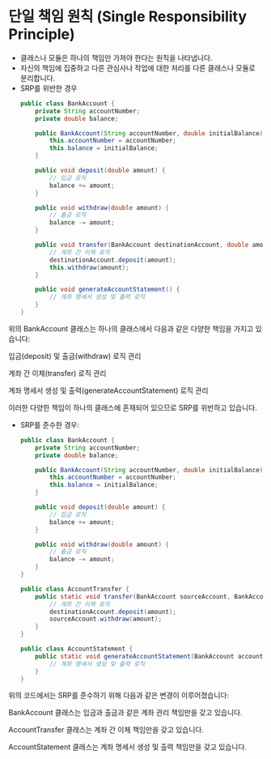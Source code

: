 # 단일 책임 원칙 (Single Responsibility Principle)
- 클래스나 모듈은 하나의 책임만 가져야 한다는 원칙을 나타냅니다.
- 자신의 책임에 집중하고 다른 관심사나 작업에 대한 처리를 다른 클래스나 모듈로 분리합니다.
- SRP를 위반한 경우
    ```java
    public class BankAccount {
        private String accountNumber;
        private double balance;
    
        public BankAccount(String accountNumber, double initialBalance) {
            this.accountNumber = accountNumber;
            this.balance = initialBalance;
        }
    
        public void deposit(double amount) {
            // 입금 로직
            balance += amount;
        }
    
        public void withdraw(double amount) {
            // 출금 로직
            balance -= amount;
        }
    
        public void transfer(BankAccount destinationAccount, double amount) {
            // 계좌 간 이체 로직
            destinationAccount.deposit(amount);
            this.withdraw(amount);
        }
    
        public void generateAccountStatement() {
            // 계좌 명세서 생성 및 출력 로직
        }
    }
    ```
위의 BankAccount 클래스는 하나의 클래스에서 다음과 같은 다양한 책임을 가지고 있습니다:

입금(deposit) 및 출금(withdraw) 로직 관리  

계좌 간 이체(transfer) 로직 관리  

계좌 명세서 생성 및 출력(generateAccountStatement) 로직 관리  

이러한 다양한 책임이 하나의 클래스에 혼재되어 있으므로 SRP를 위반하고 있습니다.

- SRP를 준수한 경우:
    ```java
    public class BankAccount {
        private String accountNumber;
        private double balance;
    
        public BankAccount(String accountNumber, double initialBalance) {
            this.accountNumber = accountNumber;
            this.balance = initialBalance;
        }
    
        public void deposit(double amount) {
            // 입금 로직
            balance += amount;
        }
    
        public void withdraw(double amount) {
            // 출금 로직
            balance -= amount;
        }
    }
    
    public class AccountTransfer {
        public static void transfer(BankAccount sourceAccount, BankAccount destinationAccount, double amount) {
            // 계좌 간 이체 로직
            destinationAccount.deposit(amount);
            sourceAccount.withdraw(amount);
        }
    }
    
    public class AccountStatement {
        public static void generateAccountStatement(BankAccount account) {
            // 계좌 명세서 생성 및 출력 로직
        }
    }
    ```

위의 코드에서는 SRP를 준수하기 위해 다음과 같은 변경이 이루어졌습니다:

BankAccount 클래스는 입금과 출금과 같은 계좌 관리 책임만을 갖고 있습니다. 

AccountTransfer 클래스는 계좌 간 이체 책임만을 갖고 있습니다.

AccountStatement 클래스는 계좌 명세서 생성 및 출력 책임만을 갖고 있습니다.